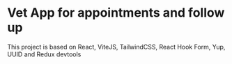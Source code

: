# Vet App for appointments and follow up

This project is based on React, ViteJS, TailwindCSS, React Hook Form, Yup, UUID and Redux devtools
